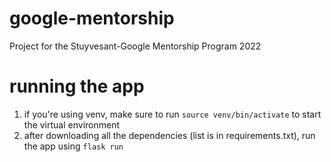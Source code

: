 # google-mentorship
Project for the Stuyvesant-Google Mentorship Program 2022

# running the app
1. if you're using venv, make sure to run `source venv/bin/activate` to start the virtual environment
2. after downloading all the dependencies (list is in requirements.txt), run the app using `flask run`
